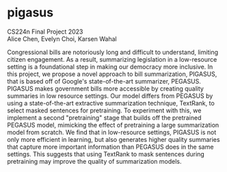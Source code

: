 # pigasus
CS224n Final Project 2023  
Alice Chen, Evelyn Choi, Karsen Wahal

Congressional bills are notoriously long and difficult to understand, limiting citizen engagement. As a result, summarizing legislation in a low-resource setting is a foundational step in making our democracy more inclusive. In this project, we propose a novel approach to bill summarization, PIGASUS, that is based off of Google's state-of-the-art summarizer, PEGASUS. PIGASUS makes government bills more accessible by creating quality summaries in low resource settings. Our model differs from PEGASUS by using a state-of-the-art extractive summarization technique, TextRank, to select masked sentences for pretraining. To experiment with this, we implement a second "pretraining" stage that builds off the pretrained PEGASUS model, mimicking the effect of pretraining a large summarization model from scratch. We find that in low-resource settings, PIGASUS is not only more efficient in learning, but also generates higher quality summaries that capture more important information than PEGASUS does in the same settings. This suggests that using TextRank to mask sentences during pretraining may improve the quality of summarization models.
